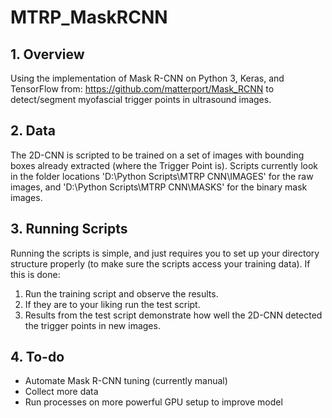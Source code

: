 # MTRP_MaskRCNN

## 1. Overview
Using the implementation of Mask R-CNN on Python 3, Keras, and TensorFlow from: https://github.com/matterport/Mask_RCNN to detect/segment myofascial trigger points in ultrasound images.

## 2. Data
The 2D-CNN is scripted to be trained on a set of images with bounding boxes already extracted (where the Trigger Point is). Scripts currently look in the folder locations 'D:\Python Scripts\MTRP CNN\IMAGES' for the raw images, and 'D:\Python Scripts\MTRP CNN\MASKS' for the binary mask images. 

## 3. Running Scripts
Running the scripts is simple, and just requires you to set up your directory structure properly (to make sure the scripts access your training data). If this is done:

1. Run the training script and observe the results.
2. If they are to your liking run the test script.
3. Results from the test script demonstrate how well the 2D-CNN detected the trigger points in new images.

## 4. To-do
* Automate Mask R-CNN tuning (currently manual)
* Collect more data
* Run processes on more powerful GPU setup to improve model
